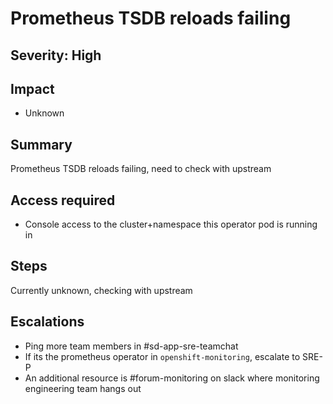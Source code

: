 # Prometheus TSDB reloads failing

## Severity: High

## Impact

- Unknown

## Summary

Prometheus TSDB reloads failing, need to check with upstream

## Access required

- Console access to the cluster+namespace this operator pod is running in

## Steps

Currently unknown, checking with upstream

## Escalations

- Ping more team members in #sd-app-sre-teamchat
- If its the prometheus operator in `openshift-monitoring`, escalate to SRE-P
- An additional resource is #forum-monitoring on slack where monitoring engineering team hangs out
